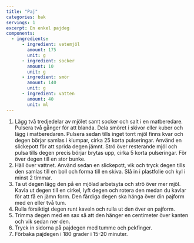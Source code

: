 ```yaml
---
title: "Paj"
categories: bak
servings: 1
excerpt: En enkel pajdeg
components:
  - ingredients:
      - ingredient: vetemjöl
        amount: 175
        unit: g
      - ingredient: socker
        amount: 10
        unit: g
      - ingredient: smör
        amount: 140
        unit: g
      - ingredient: vatten
        amount: 40
        unit: ml
---
```


1. Lägg två tredjedelar av mjölet samt socker och salt i en matberedare.
   Pulsera två gånger för att blanda. Dela smöret i skivor eller kuber och lägg i matberedaren.
   Pulsera sedan tills inget torrt mjöl finns kvar och degen börjar samlas i klumpar, cirka 25 korta pulseringar.
   Använd en slickepott för att sprida degen jämnt. Strö över resterande mjöl och pulsa tills degen precis börjar brytas upp, cirka 5 korta pulseringar. För över degen till en stor bunke.
2. Häll över vattnet. Använd sedan en slickepott, vik och tryck degen tills den samlas till en boll och forma till en skiva.
   Slå in i plastfolie och kyl i minst 2 timmar.
3. Ta ut degen lägg den på en mjölad arbetsyta och strö över mer mjöl.
   Kavla ut degen till en cirkel, lyft degen och rotera den medan du kavlar för att få en jämn form. Den färdiga degen ska hänga över din pajform med en eller två tum.
4. Rulla försiktigt degen runt kaveln och rulla ut den över en pajform.
5. Trimma degen med en sax så att den hänger en centimeter över kanten och vik sedan ner den.
6. Tryck in sidorna på pajdegen med tumme och pekfinger.
7. Förbaka pajdegen i 180 grader i 15-20 minuter.
